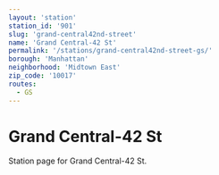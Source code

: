 ```yaml
---
layout: 'station'
station_id: '901'
slug: 'grand-central42nd-street'
name: 'Grand Central-42 St'
permalink: '/stations/grand-central42nd-street-gs/'
borough: 'Manhattan'
neighborhood: 'Midtown East'
zip_code: '10017'
routes:
  - GS
---
```

# Grand Central-42 St

Station page for Grand Central-42 St.
